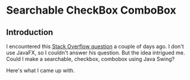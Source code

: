 # Searchable CheckBox ComboBox
## Introduction
I encountered this [Stack Overflow question](https://stackoverflow.com/questions/77742655/how-to-make-a-searchable-checkcombobox-in-javafx-and-controlsfx) a couple of days ago. I don't use JavaFX, so I couldn't answer his question.  But the idea intrigued me.  Could I make a searchable, checkbox, combobox using Java Swing?

Here's what I came up with.
